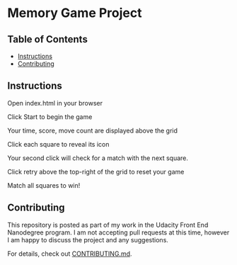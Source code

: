 # Memory Game Project

## Table of Contents

* [Instructions](#instructions)
* [Contributing](#contributing)

## Instructions

Open index.html in your browser

Click Start to begin the game

Your time, score, move count are displayed above the grid

Click each square to reveal its icon

Your second click will check for a match with the next square.

Click retry above the top-right of the grid to reset your game

Match all squares to win!

## Contributing

This repository is posted as part of my work in the Udacity Front End Nanodegree program. I am not accepting pull requests at this time, however I am happy to discuss the project and any suggestions.

For details, check out [CONTRIBUTING.md](CONTRIBUTING.md).
